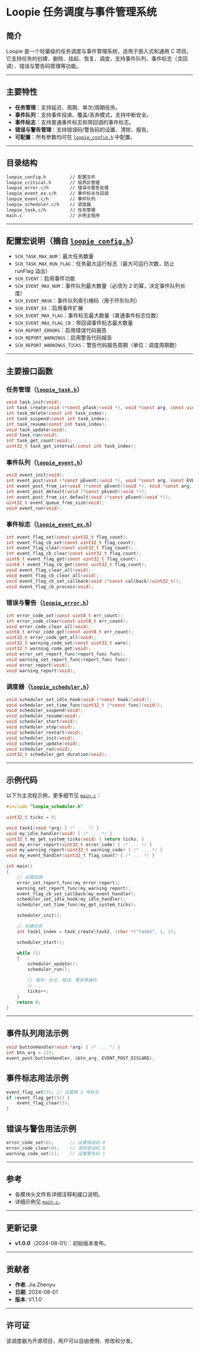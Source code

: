 # Loopie 任务调度与事件管理系统

## 简介

Loopie 是一个轻量级的任务调度与事件管理系统，适用于嵌入式和通用 C 项目。它支持任务的创建、删除、挂起、恢复、调度，支持事件队列、事件标志（含回调）、错误与警告码管理等功能。

---

## 主要特性

- **任务管理**：支持延迟、周期、单次/周期任务。
- **事件队列**：支持事件投递、覆盖/丢弃模式，支持中断安全。
- **事件标志**：支持普通事件标志和带回调的事件标志。
- **错误与警告管理**：支持错误码/警告码的设置、清除、报告。
- **可配置**：所有参数均可在 [`loopie_config.h`](loopie_config.h) 中配置。

---

## 目录结构

```bash
loopie_config.h         // 配置文件
loopie_critical.h       // 临界区管理
loopie_error.c/h        // 错误与警告处理
loopie_event_ex.c/h     // 事件标志与回调
loopie_event.c/h        // 事件队列
loopie_scheduler.c/h    // 调度器
loopie_task.c/h         // 任务管理
main.c                  // 示例主程序
```

---

## 配置宏说明（摘自 [`loopie_config.h`](loopie_config.h)）

- `SCH_TASK_MAX_NUM`：最大任务数量
- `SCH_TASK_MAX_RUN_FLAG`：任务最大运行标志（最大可运行次数，防止 runFlag 溢出）
- `SCH_EVENT`：启用事件功能
- `SCH_EVENT_MAX_NUM`：事件队列最大数量（必须为 2 的幂，决定事件队列长度）
- `SCH_EVENT_MASK`：事件队列索引掩码（用于环形队列）
- `SCH_EVENT_EX`：启用事件扩展
- `SCH_EVENT_MAX_FLAG`：事件标志最大数量（普通事件标志位数）
- `SCH_EVENT_MAX_FLAG_CB`：带回调事件标志最大数量
- `SCH_REPORT_ERRORS`：启用错误代码报告
- `SCH_REPORT_WARNINGS`：启用警告代码报告
- `SCH_REPORT_WARNINGS_TICKS`：警告代码报告周期（单位：调度周期数）

---

## 主要接口函数

### 任务管理（[`loopie_task.h`](loopie_task.h)）

```c
void task_init(void);
int task_create(void (*const pTask)(void *), void *const arg, const uint16_t delay, const uint16_t cycle);
int task_delete(const int task_index);
int task_suspend(const int task_index);
int task_resume(const int task_index);
void task_update(void);
void task_run(void);
int task_get_count(void);
uint32_t task_get_interval(const int task_index);
```

### 事件队列（[`loopie_event.h`](loopie_event.h)）

```c
void event_init(void);
int event_post(void (*const pEvent)(void *), void *const arg, const EVENT_POST_MODE mode);
int event_post_from_isr(void (*const pEvent)(void *), void *const arg, const EVENT_POST_MODE mode);
int event_post_default(void (*const pEvent)(void *));
int event_post_from_isr_default(void (*const pEvent)(void *));
uint32_t event_queue_free_size(void);
void event_run(void);
```

### 事件标志（[`loopie_event_ex.h`](loopie_event_ex.h)）

```c
int event_flag_set(const uint32_t flag_count);
int event_flag_cb_set(const uint32_t flag_count);
int event_flag_clear(const uint32_t flag_count);
int event_flag_cb_clear(const uint32_t flag_count);
uint8_t event_flag_get(const uint32_t flag_count);
uint8_t event_flag_cb_get(const uint32_t flag_count);
void event_flag_clear_all(void);
void event_flag_cb_clear_all(void);
void event_flag_cb_set_callback(void (*const callback)(uint32_t));
void event_flag_cb_process(void);
```

### 错误与警告（[`loopie_error.h`](loopie_error.h)）

```c
int error_code_set(const uint8_t err_count);
int error_code_clear(const uint8_t err_count);
void error_code_clear_all(void);
uint8_t error_code_get(const uint8_t err_count);
uint32_t error_code_get_all(void);
uint32_t warning_code_set(const uint32_t warn);
uint32_t warning_code_get(void);
void error_set_report_func(report_func func);
void warning_set_report_func(report_func func);
void error_report(void);
void warning_report(void);
```

### 调度器（[`loopie_scheduler.h`](loopie_scheduler.h)）

```c
void scheduler_set_idle_hook(void (*const hook)(void));
void scheduler_set_time_func(uint32_t (*const func)(void));
void scheduler_suspend(void);
void scheduler_resume(void);
void scheduler_start(void);
void scheduler_stop(void);
void scheduler_restart(void);
void scheduler_init(void);
void scheduler_update(void);
void scheduler_run(void);
uint32_t scheduler_get_duration(void);
```

---

## 示例代码

以下为主流程示例，更多细节见 [`main.c`](main.c)：

```c
#include "loopie_scheduler.h"

uint32_t ticks = 0;

void task1(void *arg) { /* ... */ }
void my_idle_handler(void) { /* ... */ }
uint32_t my_get_system_ticks(void) { return ticks; }
void my_error_report(uint32_t error_code) { /* ... */ }
void my_warning_report(uint32_t warning_code) { /* ... */ }
void my_event_handler(uint32_t flag_count) { /* ... */ }

int main()
{
    // 设置回调
    error_set_report_func(my_error_report);
    warning_set_report_func(my_warning_report);
    event_flag_cb_set_callback(my_event_handler);
    scheduler_set_idle_hook(my_idle_handler);
    scheduler_set_time_func(my_get_system_ticks);

    scheduler_init();

    // 创建任务
    int task1_index = task_create(task1, (char *)"task1", 1, 1);

    scheduler_start();

    while (1)
    {
        scheduler_update();
        scheduler_run();

        // 事件、标志、错误、警告等操作
        // ...
        ticks++;
    }
    return 0;
}
```

---

## 事件队列用法示例

```c
void buttonHandler(void *arg) { /* ... */ }
int btn_arg = 123;
event_post(buttonHandler, &btn_arg, EVENT_POST_DISCARD);
```

## 事件标志用法示例

```c
event_flag_set(3); // 设置第 3 号标志
if (event_flag_get(3)) {
    event_flag_clear(3);
}
```

## 错误与警告用法示例

```c
error_code_set(0);      // 设置错误码 0
error_code_clear(0);    // 清除错误码 0
warning_code_set(1);    // 设置警告码 1
```

---

## 参考

- 各模块头文件有详细注释和接口说明。
- 详细示例见 [`main.c`](main.c)。

---

## 更新记录

- **v1.0.0**（2024-08-01）：初始版本发布。

---

## 贡献者

- **作者**: Jia Zhenyu
- **日期**: 2024-08-01
- **版本**: V1.1.0

---

## 许可证

该调度器为开源项目，用户可以自由使用、修改和分发。
